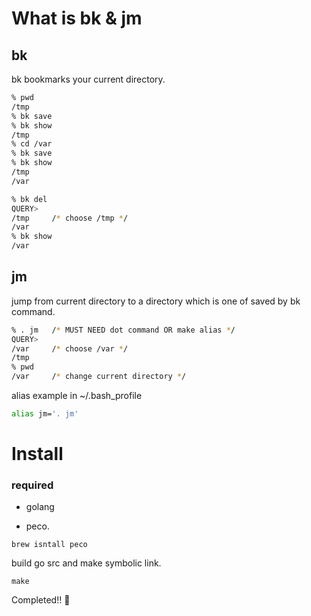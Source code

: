 # What is bk & jm

## bk
bk bookmarks your current directory.

```bash
% pwd
/tmp
% bk save
% bk show
/tmp
% cd /var
% bk save
% bk show
/tmp
/var
```

```bash
% bk del
QUERY>                                                                                                                                                                                  IgnoreCase [2 (1/1)]
/tmp     /* choose /tmp */
/var
% bk show
/var
```

## jm
jump from current directory to a directory which is one of saved by bk command. 

```bash
% . jm   /* MUST NEED dot command OR make alias */
QUERY>                                                                                                                                                                                  IgnoreCase [2 (1/1)]
/var     /* choose /var */
/tmp
% pwd
/var     /* change current directory */
```

alias example in ~/.bash_profile
```bash
alias jm='. jm'
```

# Install

### required

- golang

- peco.

```
brew isntall peco
```

build go src and make symbolic link.

```
make 
```

Completed!! :tada:
